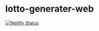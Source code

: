 # lotto-generater-web
[![Netlify Status](https://api.netlify.com/api/v1/badges/7a6e2acf-c34a-4a9e-942b-e1d3304f3ec1/deploy-status)](https://app.netlify.com/sites/lottoforunluckypeople/deploys)
